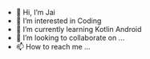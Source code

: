 - 👋 Hi, I’m Jai
- 👀 I’m interested in Coding
- 🌱 I’m currently learning Kotlin Android
- 💞️ I’m looking to collaborate on ...
- 📫 How to reach me ...

<!---
jaiagaze/jaiagaze is a ✨ special ✨ repository because its `README.md` (this file) appears on your GitHub profile.
You can click the Preview link to take a look at your changes.
--->
